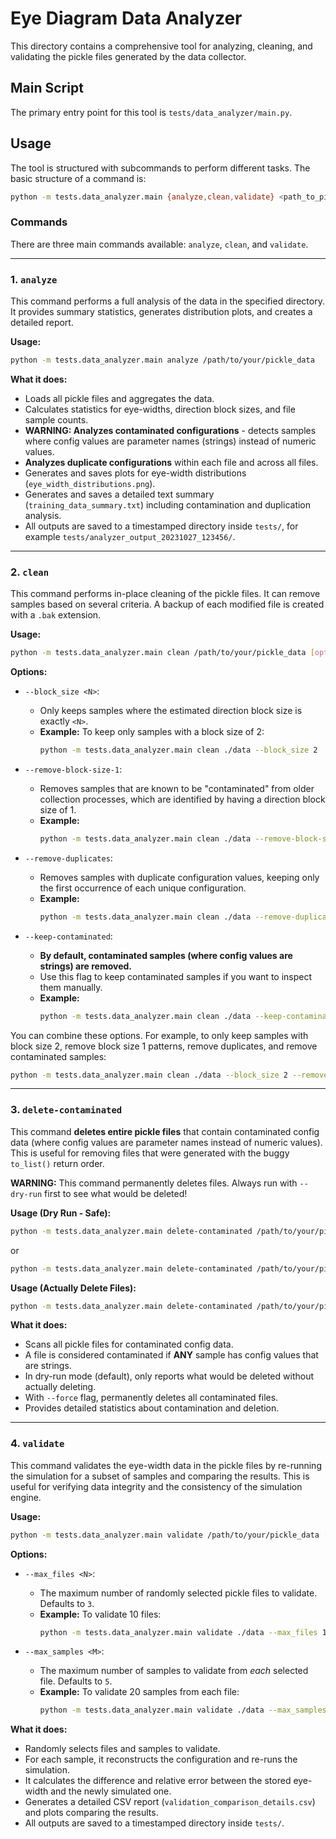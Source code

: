 # Eye Diagram Data Analyzer

This directory contains a comprehensive tool for analyzing, cleaning, and validating the pickle files generated by the data collector.

## Main Script

The primary entry point for this tool is `tests/data_analyzer/main.py`.

## Usage

The tool is structured with subcommands to perform different tasks. The basic structure of a command is:

```bash
python -m tests.data_analyzer.main {analyze,clean,validate} <path_to_pickle_dir> [options]
```

### Commands

There are three main commands available: `analyze`, `clean`, and `validate`.

---

### 1. `analyze`

This command performs a full analysis of the data in the specified directory. It provides summary statistics, generates distribution plots, and creates a detailed report.

**Usage:**
```bash
python -m tests.data_analyzer.main analyze /path/to/your/pickle_data
```

**What it does:**
-   Loads all pickle files and aggregates the data.
-   Calculates statistics for eye-widths, direction block sizes, and file sample counts.
-   **WARNING: Analyzes contaminated configurations** - detects samples where config values are parameter names (strings) instead of numeric values.
-   **Analyzes duplicate configurations** within each file and across all files.
-   Generates and saves plots for eye-width distributions (`eye_width_distributions.png`).
-   Generates and saves a detailed text summary (`training_data_summary.txt`) including contamination and duplication analysis.
-   All outputs are saved to a timestamped directory inside `tests/`, for example `tests/analyzer_output_20231027_123456/`.

---

### 2. `clean`

This command performs in-place cleaning of the pickle files. It can remove samples based on several criteria. A backup of each modified file is created with a `.bak` extension.

**Usage:**
```bash
python -m tests.data_analyzer.main clean /path/to/your/pickle_data [options]
```

**Options:**

-   `--block_size <N>`:
    -   Only keeps samples where the estimated direction block size is exactly `<N>`.
    -   **Example:** To keep only samples with a block size of 2:
        ```bash
        python -m tests.data_analyzer.main clean ./data --block_size 2
        ```

-   `--remove-block-size-1`:
    -   Removes samples that are known to be "contaminated" from older collection processes, which are identified by having a direction block size of 1.
    -   **Example:**
        ```bash
        python -m tests.data_analyzer.main clean ./data --remove-block-size-1
        ```

-   `--remove-duplicates`:
    -   Removes samples with duplicate configuration values, keeping only the first occurrence of each unique configuration.
    -   **Example:**
        ```bash
        python -m tests.data_analyzer.main clean ./data --remove-duplicates
        ```

-   `--keep-contaminated`:
    -   **By default, contaminated samples (where config values are strings) are removed.**
    -   Use this flag to keep contaminated samples if you want to inspect them manually.
    -   **Example:**
        ```bash
        python -m tests.data_analyzer.main clean ./data --keep-contaminated
        ```

You can combine these options. For example, to only keep samples with block size 2, remove block size 1 patterns, remove duplicates, and remove contaminated samples:
```bash
python -m tests.data_analyzer.main clean ./data --block_size 2 --remove-block-size-1 --remove-duplicates
```

---

### 3. `delete-contaminated`

This command **deletes entire pickle files** that contain contaminated config data (where config values are parameter names instead of numeric values). This is useful for removing files that were generated with the buggy `to_list()` return order.

**WARNING:** This command permanently deletes files. Always run with `--dry-run` first to see what would be deleted!

**Usage (Dry Run - Safe):**
```bash
python -m tests.data_analyzer.main delete-contaminated /path/to/your/pickle_data
```
or
```bash
python -m tests.data_analyzer.main delete-contaminated /path/to/your/pickle_data --dry-run
```

**Usage (Actually Delete Files):**
```bash
python -m tests.data_analyzer.main delete-contaminated /path/to/your/pickle_data --force
```

**What it does:**
-   Scans all pickle files for contaminated config data.
-   A file is considered contaminated if **ANY** sample has config values that are strings.
-   In dry-run mode (default), only reports what would be deleted without actually deleting.
-   With `--force` flag, permanently deletes all contaminated files.
-   Provides detailed statistics about contamination and deletion.

---

### 4. `validate`

This command validates the eye-width data in the pickle files by re-running the simulation for a subset of samples and comparing the results. This is useful for verifying data integrity and the consistency of the simulation engine.

**Usage:**
```bash
python -m tests.data_analyzer.main validate /path/to/your/pickle_data [options]
```

**Options:**

-   `--max_files <N>`:
    -   The maximum number of randomly selected pickle files to validate. Defaults to `3`.
    -   **Example:** To validate 10 files:
        ```bash
        python -m tests.data_analyzer.main validate ./data --max_files 10
        ```

-   `--max_samples <M>`:
    -   The maximum number of samples to validate from *each* selected file. Defaults to `5`.
    -   **Example:** To validate 20 samples from each file:
        ```bash
        python -m tests.data_analyzer.main validate ./data --max_samples 20
        ```

**What it does:**
-   Randomly selects files and samples to validate.
-   For each sample, it reconstructs the configuration and re-runs the simulation.
-   It calculates the difference and relative error between the stored eye-width and the newly simulated one.
-   Generates a detailed CSV report (`validation_comparison_details.csv`) and plots comparing the results.
-   All outputs are saved to a timestamped directory inside `tests/`.
